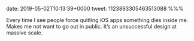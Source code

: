 date: 2019-05-02T10:13:39+0000
tweet: 1123893305463513088
%%%

Every time I see people force quitting iOS apps something dies inside me. Makes me not want to go out in public. It’s an unsuccessful design at massive scale.
